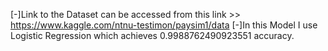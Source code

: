 [-]Link to the Dataset can be accessed from this link >> https://www.kaggle.com/ntnu-testimon/paysim1/data
[-]In this Model I use Logistic Regression which achieves 0.9988762490923551 accuracy.
